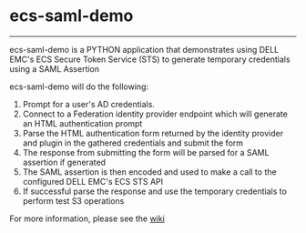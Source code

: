 # ecs-saml-demo
----------------------------------------------------------------------------------------------
ecs-saml-demo is a PYTHON application that demonstrates using DELL EMC's 
ECS Secure Token Service (STS) to generate temporary credentials using a SAML Assertion

ecs-saml-demo will do the following:
1. Prompt for a user's AD credentials.  
2. Connect to a Federation identity provider endpoint which will generate an HTML authentication prompt
3. Parse the HTML authentication form returned by the identity provider and plugin in the gathered credentials 
and submit the form
4. The response from submitting the form will be parsed for a SAML assertion if generated
5. The SAML assertion is then encoded and used to make a call to the configured DELL EMC's ECS STS API
6. If successful parse the response and use the temporary credentials to perform test S3 operations

For more information, please see the [wiki](https://github.com/OohDark30/ecs-saml-demo/wiki)


